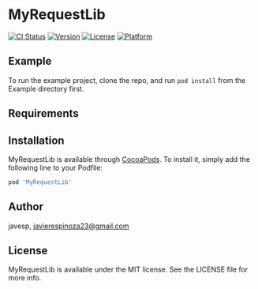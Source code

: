 # MyRequestLib

[![CI Status](https://img.shields.io/travis/javesp/MyRequestLib.svg?style=flat)](https://travis-ci.org/javesp/MyRequestLib)
[![Version](https://img.shields.io/cocoapods/v/MyRequestLib.svg?style=flat)](https://cocoapods.org/pods/MyRequestLib)
[![License](https://img.shields.io/cocoapods/l/MyRequestLib.svg?style=flat)](https://cocoapods.org/pods/MyRequestLib)
[![Platform](https://img.shields.io/cocoapods/p/MyRequestLib.svg?style=flat)](https://cocoapods.org/pods/MyRequestLib)

## Example

To run the example project, clone the repo, and run `pod install` from the Example directory first.

## Requirements

## Installation

MyRequestLib is available through [CocoaPods](https://cocoapods.org). To install
it, simply add the following line to your Podfile:

```ruby
pod 'MyRequestLib'
```

## Author

javesp, javierespinoza23@gmail.com

## License

MyRequestLib is available under the MIT license. See the LICENSE file for more info.
